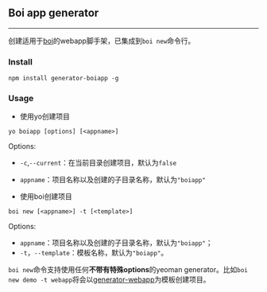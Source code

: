 ## Boi app generator
---

创建适用于[boi](https://boijs.github.io)的webapp脚手架，已集成到`boi new`命令行。

### Install
```
npm install generator-boiapp -g
```

### Usage

* 使用yo创建项目
```
yo boiapp [options] [<appname>]
```
Options:
  * `-c`,`--current`：在当前目录创建项目，默认为`false`
  * `appname`：项目名称以及创建的子目录名称，默认为`"boiapp"`

* 使用boi创建项目
```
boi new [<appname>] -t [<template>]
```
Options:
  * `appname`：项目名称以及创建的子目录名称，默认为`"boiapp"`；
  * `-t`，`--template`：模板名称，默认为`"boiapp"`。

  `boi new`命令支持使用任何**不带有特殊options**的yeoman generator。比如`boi new demo -t webapp`将会以[generator-webapp](https://github.com/yeoman/generator-webapp)为模板创建项目。
